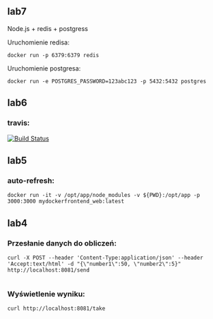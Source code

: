 ## lab7
Node.js + redis + postgress

Uruchomienie redisa:
```
docker run -p 6379:6379 redis
```

Uruchomienie postgresa:
```
docker run -e POSTGRES_PASSWORD=123abc123 -p 5432:5432 postgres
```

## lab6
### travis:

[![Build Status](https://travis-ci.com/lzielezinska/Technologie-DevOps.svg?branch=master)](https://travis-ci.com/lzielezinska/Technologie-DevOps)

## lab5
### auto-refresh:

```
docker run -it -v /opt/app/node_modules -v ${PWD}:/opt/app -p 3000:3000 mydockerfrontend_web:latest
```
## lab4
### Przesłanie danych do obliczeń:
```
curl -X POST --header 'Content-Type:application/json' --header 'Accept:text/html' -d "{\"number1\":50, \"number2\":5}" http://localhost:8081/send
                                                                                  
```
### Wyświetlenie wyniku:
``` 
curl http://localhost:8081/take

```
